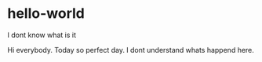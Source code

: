 # hello-world
I dont know what is it

Hi everybody. Today so perfect day. I dont understand whats happend here.
